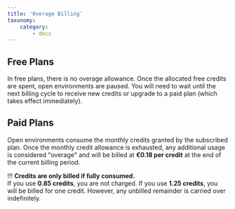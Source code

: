 ```yaml
---
title: 'Overage Billing'
taxonomy:
    category:
        - docs
---
```


## Free Plans

In free plans, there is no overage allowance. Once the allocated free credits are spent, open environments are paused. You will need to wait until the next billing cycle to receive new credits or upgrade to a paid plan (which takes effect immediately).

## Paid Plans

Open environments consume the monthly credits granted by the subscribed plan. Once the monthly credit allowance is exhausted, any additional usage is considered "overage" and will be billed at **€0.18 per credit** at the end of the current billing period.

!!! **Credits are only billed if fully consumed.**  
If you use **0.85 credits**, you are not charged. If you use **1.25 credits**, you will be billed for one credit. However, any unbilled remainder is carried over indefinitely.

